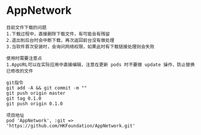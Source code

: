 # AppNetwork

    目前文件下载的问题
    1.下载过程中，直接删除下载文件，有可能会有残留
    2.退出到后台时会中断下载，再次返回前台没有做处理
    3.当软件首次安装时，会询问网络权限，如果此时有下载链接处理则会失败
    
    使用时需要注意点
    1.AppURL可以在实际应用中直接编辑，注意在更新 pods 时不要做 update 操作，防止替换已修改的文件
    
    git指令
    git add -A && git commit -m ""
    git push origin master
    git tag 0.1.0
    git push origin 0.1.0
    
    项目地址
    pod 'AppNetwork', :git => 'https://github.com/HKFoundation/AppNetwork.git'
